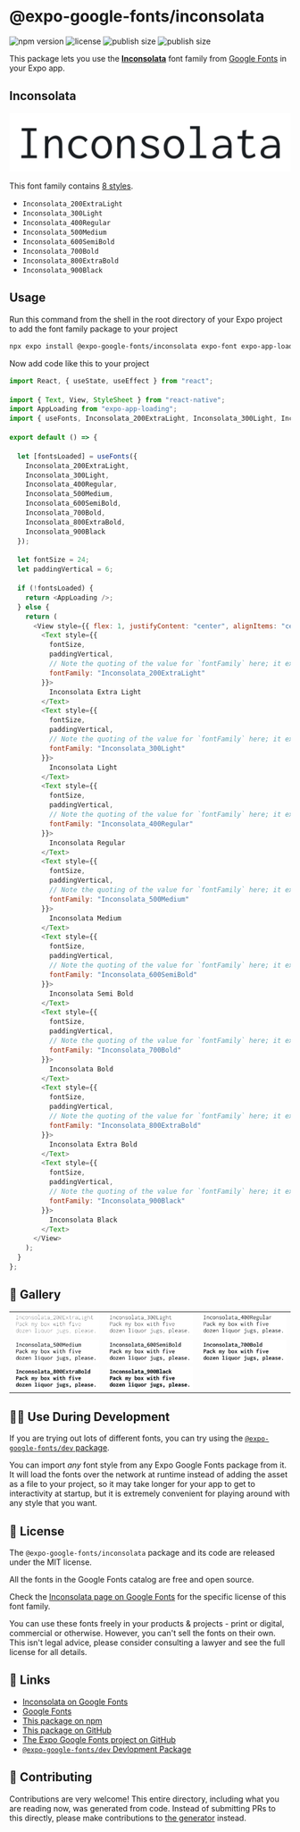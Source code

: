 # @expo-google-fonts/inconsolata

![npm version](https://flat.badgen.net/npm/v/@expo-google-fonts/inconsolata)
![license](https://flat.badgen.net/github/license/expo/google-fonts)
![publish size](https://flat.badgen.net/packagephobia/install/@expo-google-fonts/inconsolata)
![publish size](https://flat.badgen.net/packagephobia/publish/@expo-google-fonts/inconsolata)

This package lets you use the [**Inconsolata**](https://fonts.google.com/specimen/Inconsolata) font family from [Google Fonts](https://fonts.google.com/) in your Expo app.

## Inconsolata

![Inconsolata](./font-family.png)

This font family contains [8 styles](#-gallery).

- `Inconsolata_200ExtraLight`
- `Inconsolata_300Light`
- `Inconsolata_400Regular`
- `Inconsolata_500Medium`
- `Inconsolata_600SemiBold`
- `Inconsolata_700Bold`
- `Inconsolata_800ExtraBold`
- `Inconsolata_900Black`

## Usage

Run this command from the shell in the root directory of your Expo project to add the font family package to your project

```sh
npx expo install @expo-google-fonts/inconsolata expo-font expo-app-loading
```

Now add code like this to your project

```js
import React, { useState, useEffect } from "react";

import { Text, View, StyleSheet } from "react-native";
import AppLoading from "expo-app-loading";
import { useFonts, Inconsolata_200ExtraLight, Inconsolata_300Light, Inconsolata_400Regular, Inconsolata_500Medium, Inconsolata_600SemiBold, Inconsolata_700Bold, Inconsolata_800ExtraBold, Inconsolata_900Black } from '@expo-google-fonts/inconsolata';

export default () => {

  let [fontsLoaded] = useFonts({
    Inconsolata_200ExtraLight, 
    Inconsolata_300Light, 
    Inconsolata_400Regular, 
    Inconsolata_500Medium, 
    Inconsolata_600SemiBold, 
    Inconsolata_700Bold, 
    Inconsolata_800ExtraBold, 
    Inconsolata_900Black
  });

  let fontSize = 24;
  let paddingVertical = 6;

  if (!fontsLoaded) {
    return <AppLoading />;
  } else {
    return (
      <View style={{ flex: 1, justifyContent: "center", alignItems: "center" }}>
        <Text style={{
          fontSize,
          paddingVertical,
          // Note the quoting of the value for `fontFamily` here; it expects a string!
          fontFamily: "Inconsolata_200ExtraLight"
        }}>
          Inconsolata Extra Light
        </Text>
        <Text style={{
          fontSize,
          paddingVertical,
          // Note the quoting of the value for `fontFamily` here; it expects a string!
          fontFamily: "Inconsolata_300Light"
        }}>
          Inconsolata Light
        </Text>
        <Text style={{
          fontSize,
          paddingVertical,
          // Note the quoting of the value for `fontFamily` here; it expects a string!
          fontFamily: "Inconsolata_400Regular"
        }}>
          Inconsolata Regular
        </Text>
        <Text style={{
          fontSize,
          paddingVertical,
          // Note the quoting of the value for `fontFamily` here; it expects a string!
          fontFamily: "Inconsolata_500Medium"
        }}>
          Inconsolata Medium
        </Text>
        <Text style={{
          fontSize,
          paddingVertical,
          // Note the quoting of the value for `fontFamily` here; it expects a string!
          fontFamily: "Inconsolata_600SemiBold"
        }}>
          Inconsolata Semi Bold
        </Text>
        <Text style={{
          fontSize,
          paddingVertical,
          // Note the quoting of the value for `fontFamily` here; it expects a string!
          fontFamily: "Inconsolata_700Bold"
        }}>
          Inconsolata Bold
        </Text>
        <Text style={{
          fontSize,
          paddingVertical,
          // Note the quoting of the value for `fontFamily` here; it expects a string!
          fontFamily: "Inconsolata_800ExtraBold"
        }}>
          Inconsolata Extra Bold
        </Text>
        <Text style={{
          fontSize,
          paddingVertical,
          // Note the quoting of the value for `fontFamily` here; it expects a string!
          fontFamily: "Inconsolata_900Black"
        }}>
          Inconsolata Black
        </Text>
      </View>
    );
  }
};
```

## 🔡 Gallery


||||
|-|-|-|
|![Inconsolata_200ExtraLight](./Inconsolata_200ExtraLight.ttf.png)|![Inconsolata_300Light](./Inconsolata_300Light.ttf.png)|![Inconsolata_400Regular](./Inconsolata_400Regular.ttf.png)||
|![Inconsolata_500Medium](./Inconsolata_500Medium.ttf.png)|![Inconsolata_600SemiBold](./Inconsolata_600SemiBold.ttf.png)|![Inconsolata_700Bold](./Inconsolata_700Bold.ttf.png)||
|![Inconsolata_800ExtraBold](./Inconsolata_800ExtraBold.ttf.png)|![Inconsolata_900Black](./Inconsolata_900Black.ttf.png)|||


## 👩‍💻 Use During Development

If you are trying out lots of different fonts, you can try using the [`@expo-google-fonts/dev` package](https://github.com/expo/google-fonts/tree/master/font-packages/dev#readme).

You can import _any_ font style from any Expo Google Fonts package from it. It will load the fonts over the network at runtime instead of adding the asset as a file to your project, so it may take longer for your app to get to interactivity at startup, but it is extremely convenient for playing around with any style that you want.


## 📖 License

The `@expo-google-fonts/inconsolata` package and its code are released under the MIT license.

All the fonts in the Google Fonts catalog are free and open source.

Check the [Inconsolata page on Google Fonts](https://fonts.google.com/specimen/Inconsolata) for the specific license of this font family.

You can use these fonts freely in your products & projects - print or digital, commercial or otherwise. However, you can't sell the fonts on their own. This isn't legal advice, please consider consulting a lawyer and see the full license for all details.

## 🔗 Links

- [Inconsolata on Google Fonts](https://fonts.google.com/specimen/Inconsolata)
- [Google Fonts](https://fonts.google.com/)
- [This package on npm](https://www.npmjs.com/package/@expo-google-fonts/inconsolata)
- [This package on GitHub](https://github.com/expo/google-fonts/tree/master/font-packages/inconsolata)
- [The Expo Google Fonts project on GitHub](https://github.com/expo/google-fonts)
- [`@expo-google-fonts/dev` Devlopment Package](https://github.com/expo/google-fonts/tree/master/font-packages/dev)

## 🤝 Contributing

Contributions are very welcome! This entire directory, including what you are reading now, was generated from code. Instead of submitting PRs to this directly, please make contributions to [the generator](https://github.com/expo/google-fonts/tree/master/packages/generator) instead.
